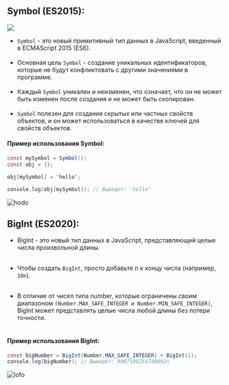 ## Symbol (ES2015):

![](https://i.pinimg.com/564x/3f/f3/38/3ff338fded7cab6c231606b35ebe18ab.jpg![image](https://github.com/Khhiro/Khhiro/assets/171818366/926fda45-2ca6-4a96-bdee-068df7e1de0d))

- ``Symbol`` - это новый примитивный тип данных в JavaScript, введенный в ECMAScript 2015 (ES6).<br><br>
- Основная цель ``Symbol`` - создание уникальных идентификаторов, которые не будут конфликтовать с другими значениями в программе.
 <br><br>
- Каждый ``Symbol`` уникален и неизменен, что означает, что он не может быть изменен после создания и не может быть скопирован.
<br><br>
- ``Symbol`` полезен для создания скрытых или частных свойств объектов, и он может использоваться в качестве ключей для свойств объектов.

<h4>Пример использования Symbol:</h4>

```cs
const mySymbol = Symbol();
const obj = {};

obj[mySymbol] = 'hello';

console.log(obj[mySymbol]); // Выведет: 'hello'
```

 ![hodo](https://i.pinimg.com/originals/7b/6d/ef/7b6def1234d467fcc28e77c9cc7e3eda.gif)



 ## BigInt (ES2020):

 - BigInt - это новый тип данных в JavaScript, представляющий целые числа произвольной длины.
<br><br>

- Чтобы создать ``BigInt``, просто добавьте n к концу числа (например, ``10n``).
<br><br>

- В отличие от чисел типа number, которые ограничены своим диапазоном ``(Number.MAX_SAFE_INTEGER и Number.MIN_SAFE_INTEGER)``, BigInt может представлять целые числа любой длины без потери точности.
<br><br>

<h4>Пример использования BigInt:</h4>

```c#
const bigNumber = BigInt(Number.MAX_SAFE_INTEGER) + BigInt(1);
console.log(bigNumber); // Выведет: 9007199254740992n

```


 ![lofo](https://i.pinimg.com/originals/ab/6e/dc/ab6edc53577c4fdc39a9ba4151ab9d41.gif)
